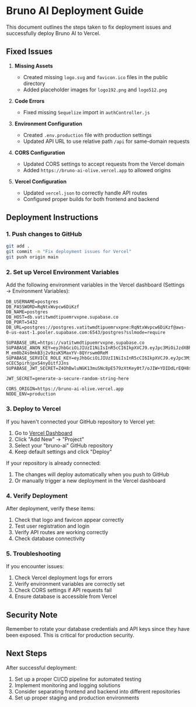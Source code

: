 # Bruno AI Deployment Guide

This document outlines the steps taken to fix deployment issues and successfully deploy Bruno AI to Vercel.

## Fixed Issues

1. **Missing Assets**
   - Created missing `logo.svg` and `favicon.ico` files in the public directory
   - Added placeholder images for `logo192.png` and `logo512.png`

2. **Code Errors**
   - Fixed missing `Sequelize` import in `authController.js`

3. **Environment Configuration**
   - Created `.env.production` file with production settings
   - Updated API URL to use relative path `/api` for same-domain requests

4. **CORS Configuration**
   - Updated CORS settings to accept requests from the Vercel domain
   - Added `https://bruno-ai-olive.vercel.app` to allowed origins

5. **Vercel Configuration**
   - Updated `vercel.json` to correctly handle API routes
   - Configured proper builds for both frontend and backend

## Deployment Instructions

### 1. Push changes to GitHub

```bash
git add .
git commit -m "Fix deployment issues for Vercel"
git push origin main
```

### 2. Set up Vercel Environment Variables

Add the following environment variables in the Vercel dashboard (Settings → Environment Variables):

```
DB_USERNAME=postgres
DB_PASSWORD=RqNtxWvpcw6DiKzf
DB_NAME=postgres
DB_HOST=db.vatitwmdtipuemrvxpne.supabase.co
DB_PORT=5432
DB_URL=postgres://postgres.vatitwmdtipuemrvxpne:RqNtxWvpcw6DiKzf@aws-0-us-east-1.pooler.supabase.com:6543/postgres?sslmode=require

SUPABASE_URL=https://vatitwmdtipuemrvxpne.supabase.co
SUPABASE_ANON_KEY=eyJhbGciOiJIUzI1NiIsInR5cCI6IkpXVCJ9.eyJpc3MiOiJzdXBhYmFzZSIsInJlZiI6InZhdGl0d21kdGlwdWVtcnZ4cG5lIiwicm9sZSI6ImFub24iLCJpYXQiOjE3NDY3NDY1MzksImV4cCI6MjA2MjMyMjUzOX0.dWx-M_em0bZ4s0mkB3j2v9zuK5MaxYV-8QYrswm0ReM
SUPABASE_SERVICE_ROLE_KEY=eyJhbGciOiJIUzI1NiIsInR5cCI6IkpXVCJ9.eyJpc3MiOiJzdXBhYmFzZSIsInJlZiI6InZhdGl0d21kdGlwdWVtcnZ4cG5lIiwicm9sZSI6InNlcnZpY2Vfcm9sZSIsImlhdCI6MTc0Njc0NjUzOSwiZXhwIjoyMDYyMzIyNTM5fQ.4XYJUn5DcOHmClIgLr-oCEC5pirhjpxS4nyOitfJJns
SUPABASE_JWT_SECRET=Z4OhBwluNGK13muSNc8pE579zXtKey0t7/oJIW+YDIDdLrEQH8sNVae+BuVw+mKy152uV4BySFMDMeG4kd7FRw==

JWT_SECRET=generate-a-secure-random-string-here

CORS_ORIGIN=https://bruno-ai-olive.vercel.app
NODE_ENV=production
```

### 3. Deploy to Vercel

If you haven't connected your GitHub repository to Vercel yet:

1. Go to [Vercel Dashboard](https://vercel.com/dashboard)
2. Click "Add New" → "Project"
3. Select your "bruno-ai" GitHub repository
4. Keep default settings and click "Deploy"

If your repository is already connected:

1. The changes will deploy automatically when you push to GitHub
2. Or manually trigger a new deployment in the Vercel dashboard

### 4. Verify Deployment

After deployment, verify these items:

1. Check that logo and favicon appear correctly
2. Test user registration and login
3. Verify API routes are working correctly
4. Check database connectivity

### 5. Troubleshooting

If you encounter issues:

1. Check Vercel deployment logs for errors
2. Verify environment variables are correctly set
3. Check CORS settings if API requests fail
4. Ensure database is accessible from Vercel

## Security Note

Remember to rotate your database credentials and API keys since they have been exposed. This is critical for production security.

## Next Steps

After successful deployment:

1. Set up a proper CI/CD pipeline for automated testing
2. Implement monitoring and logging solutions
3. Consider separating frontend and backend into different repositories
4. Set up proper staging and production environments